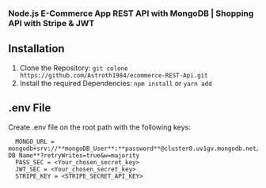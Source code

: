 ### Node.js E-Commerce App REST API with MongoDB | Shopping API with Stripe & JWT

## Installation 

1. Clone the Repository: `git colone https://github.com/Astroth1984/ecommerce-REST-Api.git`
2. Install the required Dependencies: `npm install` or `yarn add`

## .env File

Create .env file on the root path with the following keys: 

```
  MONGO_URL = mongodb+srv://**mongoDB_User**:**password**@cluster0.uv1gv.mongodb.net/**Your DB Name**?retryWrites=true&w=majority
  PASS_SEC = <Your_chosen_secret_key>
  JWT_SEC = <Your_chosen_secret_key>
  STRIPE_KEY = <STRIPE_SECRET_API_KEY>

```
